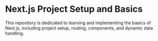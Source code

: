 # Next.js Project Setup and Basics
This repository is dedicated to learning and implementing the basics of Next.js, including project setup, routing, components, and dynamic data handling.